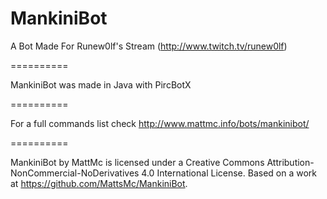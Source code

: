 MankiniBot
==========

A Bot Made For Runew0lf's Stream (http://www.twitch.tv/runew0lf)

==========

MankiniBot was made in Java with PircBotX

==========

For a full commands list check http://www.mattmc.info/bots/mankinibot/

==========

MankiniBot by MattMc is licensed under a Creative Commons Attribution-NonCommercial-NoDerivatives 4.0 International License.
Based on a work at https://github.com/MattsMc/MankiniBot.
